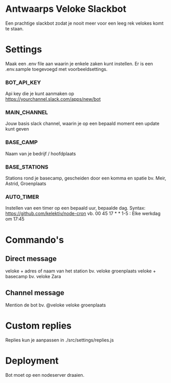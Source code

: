 # Antwaarps Veloke Slackbot
Een prachtige slackbot zodat je nooit meer voor een leeg rek velokes komt te staan.

# Settings
Maak een .env file aan waarin je enkele zaken kunt instellen. Er is een .env.sample toegevoegd met voorbeeldsettings.

### BOT_API_KEY
Api key die je kunt aanmaken op https://yourchannel.slack.com/apps/new/bot

### MAIN_CHANNEL
Jouw basis slack channel, waarin je op een bepaald moment een update kunt geven

### BASE_CAMP
Naam van je bedrijf / hoofdplaats

### BASE_STATIONS
Stations rond je basecamp, gescheiden door een komma en spatie
bv. Meir, Astrid, Groenplaats

### AUTO_TIMER
Instellen van een timer op een bepaald uur, bepaalde dag. Syntax: https://github.com/kelektiv/node-cron
vb. 00 45 17 * * 1-5 : Elke werkdag om 17:45

# Commando's
## Direct message
veloke + adres of naam van het station bv. veloke groenplaats
veloke + basecamp bv. veloke Zara

## Channel message
Mention de bot bv. @veloke veloke groenplaats

# Custom replies
Replies kun je aanpassen in ./src/settings/replies.js

# Deployment
Bot moet op een nodeserver draaien.
